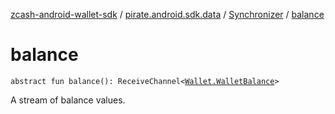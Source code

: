[zcash-android-wallet-sdk](../../index.md) / [pirate.android.sdk.data](../index.md) / [Synchronizer](index.md) / [balance](./balance.md)

# balance

`abstract fun balance(): ReceiveChannel<`[`Wallet.WalletBalance`](../../pirate.android.sdk.secure/-wallet/-wallet-balance/index.md)`>`

A stream of balance values.

